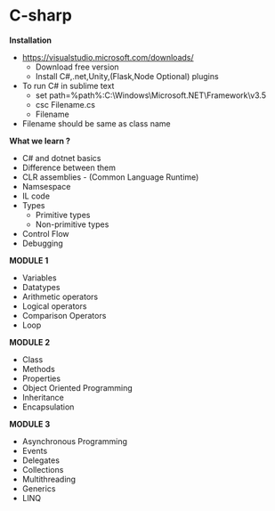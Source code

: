 # C-sharp
<b> Installation </b>

-  https://visualstudio.microsoft.com/downloads/ 
    -  Download free version 
    -  Install C#,.net,Unity,(Flask,Node Optional) plugins 
-  To run C# in sublime text 
    -  set path=%path%:C:\Windows\Microsoft.NET\Framework\v3.5
    -  csc Filename.cs
    -  Filename
-  Filename should be same as class name 

<b>What we learn ? </b>
- C# and dotnet basics 
- Difference between them 
- CLR assemblies - (Common Language Runtime)
- Namsespace 
- IL code
- Types 
  - Primitive types 
  - Non-primitive types 
- Control Flow
- Debugging

<b>MODULE 1 </b>
- Variables
- Datatypes 
- Arithmetic operators 
- Logical operators 
- Comparison Operators 
- Loop 

<b>MODULE 2 </b>
- Class 
- Methods 
- Properties 
- Object Oriented Programming 
- Inheritance
- Encapsulation 

<b>MODULE 3 </b>
- Asynchronous Programming 
- Events 
- Delegates 
- Collections 
- Multithreading 
- Generics 
- LINQ

